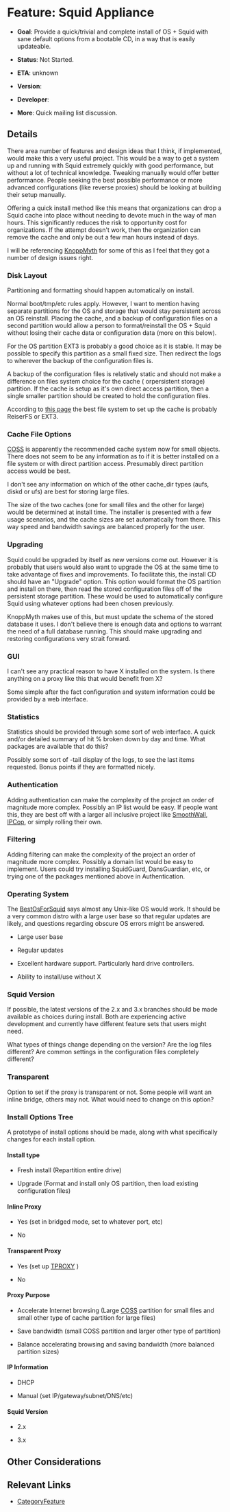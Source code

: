 # Feature: Squid Appliance

  - **Goal**: Provide a quick/trivial and complete install of OS + Squid
    with sane default options from a bootable CD, in a way that is
    easily updateable.

  - **Status**: Not Started.

  - **ETA**: unknown

  - **Version**:

  - **Developer**:

  - **More**: Quick mailing list discussion.
    [](http://www.squid-cache.org/mail-archive/squid-users/200803/0206.html)

## Details

There area number of features and design ideas that I think, if
implemented, would make this a very useful project. This would be a way
to get a system up and running with Squid extremely quickly with good
performance, but without a lot of technical knowledge. Tweaking manually
would offer better performance. People seeking the best possible
performance or more advanced configurations (like reverse proxies)
should be looking at building their setup manually.

Offering a quick install method like this means that organizations can
drop a Squid cache into place without needing to devote much in the way
of man hours. This significantly reduces the risk to opportunity cost
for organizations. If the attempt doesn't work, then the organization
can remove the cache and only be out a few man hours instead of days.

I will be referencing [KnoppMyth](http://mysettopbox.tv/knoppmyth.html)
for some of this as I feel that they got a number of design issues
right.

### Disk Layout

Partitioning and formatting should happen automatically on install.

Normal boot/tmp/etc rules apply. However, I want to mention having
separate partitions for the OS and storage that would stay persistent
across an OS reinstall. Placing the cache, and a backup of configuration
files on a second partition would allow a person to format/reinstall the
OS + Squid without losing their cache data or configuration data (more
on this below).

For the OS partition EXT3 is probably a good choice as it is stable. It
may be possible to specify this partition as a small fixed size. Then
redirect the logs to wherever the backup of the configuration files is.

A backup of the configuration files is relatively static and should not
make a difference on files system choice for the cache ( orpersistent
storage) partition. If the cache is setup as it's own direct access
partition, then a single smaller partition should be created to hold the
configuration files.

According to [this page](http://wiki.squid-cache.org/BestOsForSquid) the
best file system to set up the cache is probably ReiserFS or EXT3.

### Cache File Options

[COSS](http://wiki.squid-cache.org/SquidFaq/CyclicObjectStorageSystem)
is apparently the recommended cache system now for small objects. There
does not seem to be any information as to if it is better installed on a
file system or with direct partition access. Presumably direct partition
access would be best.

I don't see any information on which of the other cache_dir types
(aufs, diskd or ufs) are best for storing large files.

The size of the two caches (one for small files and the other for large)
would be determined at install time. The installer is presented with a
few usage scenarios, and the cache sizes are set automatically from
there. This way speed and bandwidth savings are balanced properly for
the user.

### Upgrading

Squid could be upgraded by itself as new versions come out. However it
is probably that users would also want to upgrade the OS at the same
time to take advantage of fixes and improvements. To facilitate this,
the install CD should have an "Upgrade" option. This option would format
the OS partition and install on there, then read the stored
configuration files off of the persistent storage partition. These would
be used to automatically configure Squid using whatever options had been
chosen previously.

KnoppMyth makes use of this, but must update the schema of the stored
database it uses. I don't believe there is enough data and options to
warrant the need of a full database running. This should make upgrading
and restoring configurations very strait forward.

### GUI

I can't see any practical reason to have X installed on the system. Is
there anything on a proxy like this that would benefit from X?

Some simple after the fact configuration and system information could be
provided by a web interface.

### Statistics

Statistics should be provided through some sort of web interface. A
quick and/or detailed summary of hit % broken down by day and time. What
packages are available that do this?

Possibly some sort of -tail display of the logs, to see the last items
requested. Bonus points if they are formatted nicely.

### Authentication

Adding authentication can make the complexity of the project an order of
magnitude more complex. Possibly an IP list would be easy. If people
want this, they are best off with a larger all inclusive project like
[SmoothWall](http://www.smoothwall.org/), [IPCop](http://ipcop.org/), or
simply rolling their own.

### Filtering

Adding filtering can make the complexity of the project an order of
magnitude more complex. Possibly a domain list would be easy to
implement. Users could try installing SquidGuard, DansGuardian, etc, or
trying one of the packages mentioned above in Authentication.

### Operating System

The
[BestOsForSquid](/BestOsForSquid)
says almost any Unix-like OS would work. It should be a very common
distro with a large user base so that regular updates are likely, and
questions regarding obscure OS errors might be answered.

  - Large user base

  - Regular updates

  - Excellent hardware support. Particularly hard drive controllers.

  - Ability to install/use without X

### Squid Version

If possible, the latest versions of the 2.x and 3.x branches should be
made available as choices during install. Both are experiencing active
development and currently have different feature sets that users might
need.

What types of things change depending on the version? Are the log files
different? Are common settings in the configuration files completely
different?

### Transparent

Option to set if the proxy is transparent or not. Some people will want
an inline bridge, others may not. What would need to change on this
option?

### Install Options Tree

A prototype of install options should be made, along with what
specifically changes for each install option.

#### Install type

  - Fresh install (Repartition entire drive)

  - Upgrade (Format and install only OS partition, then load existing
    configuration files)

#### Inline Proxy

  - Yes (set in bridged mode, set to whatever port, etc)

  - No

#### Transparent Proxy

  - Yes (set up
    [TPROXY](http://wiki.squid-cache.org/ConfigExamples/FullyTransparentWithTPROXY)
    )

  - No

#### Proxy Purpose

  - Accelerate Internet browsing (Large
    [COSS](http://wiki.squid-cache.org/SquidFaq/CyclicObjectStorageSystem)
    partition for small files and small other type of cache partition
    for large files)

  - Save bandwidth (small COSS partition and larger other type of
    partition)

  - Balance accelerating browsing and saving bandwidth (more balanced
    partition sizes)

#### IP Information

  - DHCP

  - Manual (set IP/gateway/subnet/DNS/etc)

#### Squid Version

  - 2.x

  - 3.x

## Other Considerations

## Relevant Links

  - [CategoryFeature](/CategoryFeature)
